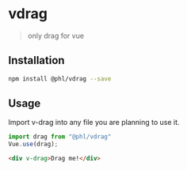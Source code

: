 # vdrag

> only drag for vue

## Installation

```sh
npm install @phl/vdrag --save
```
## Usage

Import v-drag into any file you are planning to use it.

```js
import drag from "@phl/vdrag"
Vue.use(drag);
```

```html
<div v-drag>Drag me!</div>
```